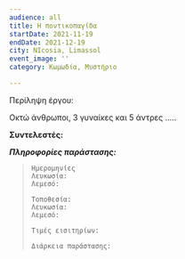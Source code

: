 ```yaml
---
audience: all
title: Η ποντικοπαγίδα
startDate: 2021-11-19
endDate: 2021-12-19
city: NIcosia, Limassol
event_image: ''
category: Κωμωδία, Μυστήριο

---
```

Περίληψη έργου:

Οκτώ άνθρωποι, 3 γυναίκες και 5 άντρες .....

**Συντελεστές:**

**_Πληροφορίες παράστασης:_**

>     Ημερομηνίες
>     Λευκωσία:
>     Λεμεσό:
>     
>     Τοποθεσία:
>     Λευκωσία:
>     Λεμεσό:
>     
>     Τιμές εισιτηρίων:
>     
>     Διάρκεια παράστασης:
>     
>     